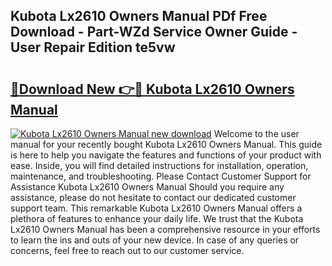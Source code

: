 ## Kubota Lx2610 Owners Manual PDf Free Download - Part-WZd Service Owner Guide - User Repair Edition te5vw

# <h2><a href="http://bc89108.oget.top/?id=Kubota+Lx2610+Owners+Manual">🔗Download New 👉🔴 Kubota Lx2610 Owners Manual</a></h2>

[![Kubota Lx2610 Owners Manual new download](https://i.imgur.com/5g1atiW.png)](http://bc89108.oget.top/?id=Kubota+Lx2610+Owners+Manual)
Welcome to the user manual for your recently bought Kubota Lx2610 Owners Manual. This guide is here to help you navigate the features and functions of your product with ease. Inside, you will find detailed instructions for installation, operation, maintenance, and troubleshooting. Please Contact Customer Support for Assistance Kubota Lx2610 Owners Manual Should you require any assistance, please do not hesitate to contact our dedicated customer support team. This remarkable Kubota Lx2610 Owners Manual offers a plethora of features to enhance your daily life. We trust that the Kubota Lx2610 Owners Manual has been a comprehensive resource in your efforts to learn the ins and outs of your new device. In case of any queries or concerns, feel free to reach out to our customer service.
